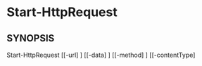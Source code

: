 ﻿---
external help file: powershai-help.xml
schema: 2.0.0
powershai: true
---

# Start-HttpRequest

## SYNOPSIS <!--!= @#Synop !-->

Start-HttpRequest [[-url] <Object>] [[-data] <Object>] [[-method] <Object>] [[-contentType] <Object>] [[-Encoding] <Object>] [[-headers] <Object>] [[-MaxConnections] <Object>] [<CommonParameters>]


## SYNTAX <!--!= @#Syntax !-->

```
Start-HttpRequest [[-url] <Object>] [[-data] <Object>] [[-method] <Object>] [[-contentType] <Object>] [[-Encoding] <Object>] 
[[-headers] <Object>] [[-MaxConnections] <Object>] [<CommonParameters>]
```

## PARAMETERS <!--!= @#Params !-->

### -Encoding

```yml
Parameter Set: (Alle)
Type: Object
Aliases: 
Accepted Values: 
Required: false
Position: 4
Default Value: 
Accept pipeline input: false
Accept wildcard characters: 
```

### -MaxConnections

```yml
Parameter Set: (Alle)
Type: Object
Aliases: 
Accepted Values: 
Required: false
Position: 6
Default Value: 
Accept pipeline input: false
Accept wildcard characters: 
```

### -contentType

```yml
Parameter Set: (Alle)
Type: Object
Aliases: 
Accepted Values: 
Required: false
Position: 3
Default Value: 
Accept pipeline input: false
Accept wildcard characters: 
```

### -data

```yml
Parameter Set: (Alle)
Type: Object
Aliases: 
Accepted Values: 
Required: false
Position: 1
Default Value: 
Accept pipeline input: false
Accept wildcard characters: 
```

### -headers

```yml
Parameter Set: (Alle)
Type: Object
Aliases: 
Accepted Values: 
Required: false
Position: 5
Default Value: 
Accept pipeline input: false
Accept wildcard characters: 
```

### -method

```yml
Parameter Set: (Alle)
Type: Object
Aliases: 
Accepted Values: 
Required: false
Position: 2
Default Value: 
Accept pipeline input: false
Accept wildcard characters: 
```

### -url

```yml
Parameter Set: (Alle)
Type: Object
Aliases: 
Accepted Values: 
Required: false
Position: 0
Default Value: 
Accept pipeline input: false
Accept wildcard characters: 
```


<!--PowershaiAiDocBlockStart-->
_Sie sind auf Daten bis Oktober 2023 trainiert._
<!--PowershaiAiDocBlockEnd-->
